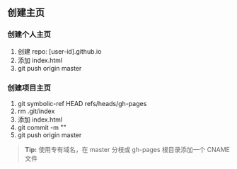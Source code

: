 ## 创建主页

### 创建个人主页

1. 创建 repo: [user-id].github.io
2. 添加 index.html
3. git push origin master

### 创建项目主页

1. git symbolic-ref HEAD refs/heads/gh-pages
2. rm .git/index
3. 添加 index.html
4. git commit -m ""
5. git push origin master
    
> **Tip:** 使用专有域名，在 master 分枝或 gh-pages 根目录添加一个 CNAME 文件

